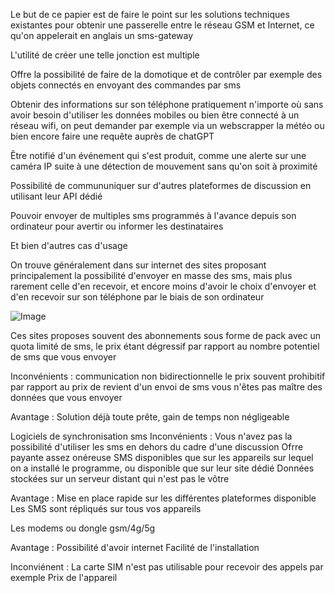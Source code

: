 
Le but de ce papier est de faire le point sur les solutions techniques existantes pour obtenir une passerelle entre le réseau GSM et Internet, ce qu'on appelerait en anglais un sms-gateway

L'utilité de créer une telle jonction est multiple

Offre la possibilité de faire de la domotique et de contrôler par exemple des objets connectés en envoyant des commandes par sms

Obtenir des informations sur son téléphone pratiquement n'importe où sans avoir besoin d'utiliser les données mobiles ou bien être connecté à un réseau wifi, on peut demander par exemple via un webscrapper la météo ou bien encore faire une requête auprès de chatGPT

Être notifié d'un événement qui s'est produit, comme une alerte sur une caméra IP suite à une détection de mouvement sans qu'on soit à proximité

Possibilité de commununiquer sur d'autres plateformes de discussion en utilisant leur API dédié

Pouvoir envoyer de multiples sms programmés à l'avance depuis son ordinateur pour avertir ou informer les destinataires

Et bien d'autres cas d'usage

On trouve généralement dans sur internet des sites proposant principalement la possibilité d'envoyer en masse des sms, mais plus rarement celle d'en recevoir, et encore moins d'avoir le choix d'envoyer et d'en recevoir sur son téléphone par le biais de son ordinateur

![Image](http://i.imgur.com/sqgvTpf.png)

Ces sites proposes souvent des abonnements sous forme de pack avec un quota limité de sms, le prix étant dégressif par rapport au nombre potentiel de sms que vous envoyer

Inconvénients : 
communication non bidirectionnelle
le prix souvent prohibitif par rapport au prix de revient d'un envoi de sms
vous n'êtes pas maître des données que vous envoyer

Avantage :
Solution déjà toute prête, gain de temps non négligeable


Logiciels de synchronisation sms
Inconvénients :
Vous n'avez pas la possibilité d'utiliser les sms en dehors du cadre d'une discussion
Ofrre payante assez onéreuse
SMS disponibles que sur les appareils sur lequel on a installé le programme, ou disponible que sur leur site dédié
Données stockées sur un serveur distant qui n'est pas le vôtre

Avantage :
Mise en place rapide sur les différentes plateformes disponible
Les SMS sont répliqués sur tous vos appareils


Les modems ou dongle gsm/4g/5g

Avantage : 
Possibilité d'avoir internet
Facilité de l'installation

Inconviénent :
La carte SIM n'est pas utilisable pour recevoir des appels par exemple
Prix de l'appareil




